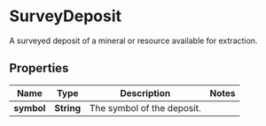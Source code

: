 

# SurveyDeposit

A surveyed deposit of a mineral or resource available for extraction.

## Properties

| Name | Type | Description | Notes |
|------------ | ------------- | ------------- | -------------|
|**symbol** | **String** | The symbol of the deposit. |  |



